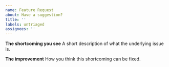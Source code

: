 ```yaml
---
name: Feature Request
about: Have a suggestion?
title: ''
labels: untriaged
assignees: ''
---
```


**The shortcoming you see**
A short description of what the underlying issue is.

**The improvement**
How you think this shortcoming can be fixed.
